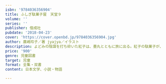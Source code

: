 ```yaml
---
isbn: '9784036356904'
title: ふしぎ駄菓子屋　天堂９
volume: ''
series: ''
publisher: 偕成社
pubdate: '2018-04-23'
cover: 'https://cover.openbd.jp/9784036356904.jpg'
author: 廣嶋玲子／著 jyajya／イラスト
description: よどみの陰謀を打ち砕いた紅子は、墨丸とともに旅に出る。紅子の駄菓子が、行く先々で出会う人たちの運命を変える？　第９巻。
price: '900'
genre: 児童図書
target: 児童
format: 全集・双書
content: 日本文学、小説・物語

---
```

